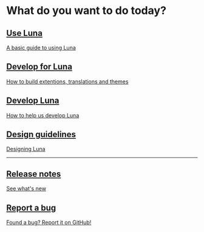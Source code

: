 # What do you want to do today?

<div>
	<a href="index_use" class="btn btn-light btn-docs btn-block">
		<div class="row">
			<div class="col-11">
				<h2><i class="fal fa-fw fa-moon"></i> Use Luna</h2>
				<p>A basic guide to using Luna</p>
			</div>
			<div class="col-1 col-arrow">
				<i class="fal fa-fw fa-arrow-right"></i>
			</div>
		</div>
	</a>
	<a href="index_develop_for" class="btn btn-light btn-docs btn-block">
		<div class="row">
			<div class="col-11">
				<h2><i class="fal fa-fw fa-box-heart"></i> Develop for Luna</h2>
				<p>How to build extentions, translations and themes</p>
			</div>
			<div class="col-1 col-arrow">
				<i class="fal fa-fw fa-arrow-right"></i>
			</div>
		</div>
	</a>
	<a href="index_develop" class="btn btn-light btn-docs btn-block">
		<div class="row">
			<div class="col-11">
				<h2><i class="fal fa-fw fa-wrench"></i> Develop Luna</h2>
				<p>How to help us develop Luna</p>
			</div>
			<div class="col-1 col-arrow">
				<i class="fal fa-fw fa-arrow-right"></i>
			</div>
		</div>
	</a>
	<a href="index_design" class="btn btn-light btn-docs btn-block">
		<div class="row">
			<div class="col-11">
				<h2><i class="fal fa-fw fa-object-ungroup"></i> Design guidelines</h2>
				<p>Designing Luna</p>
			</div>
			<div class="col-1 col-arrow">
				<i class="fal fa-fw fa-arrow-right"></i>
			</div>
		</div>
	</a>
	<hr />
	<a href="../releases" class="btn btn-light btn-docs btn-block">
		<div class="row">
			<div class="col-11">
				<h2><i class="fal fa-fw fa-map-signs"></i> Release notes</h2>
				<p>See what's new</p>
			</div>
			<div class="col-1 col-arrow">
				<i class="fal fa-fw fa-arrow-right"></i>
			</div>
		</div>
	</a>
	<a href="https://github.com/GetLuna/Luna/issues/new" class="btn btn-light btn-docs btn-block">
		<div class="row">
			<div class="col-11">
				<h2><i class="fal fa-fw fa-bug"></i> Report a bug</h2>
				<p>Found a bug? Report it on GitHub!</p>
			</div>
			<div class="col-1 col-arrow">
				<i class="fal fa-fw fa-arrow-right"></i>
			</div>
		</div>
	</a>
</div>